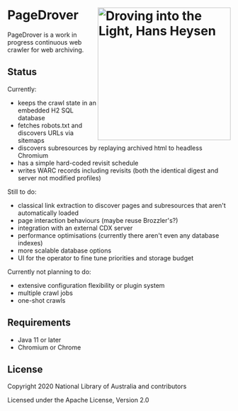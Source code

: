 # PageDrover [<img src="https://upload.wikimedia.org/wikipedia/en/3/34/Heysen_Droving.jpg" align="right" width="300px" title="Droving into the Light, Hans Heysen">](https://en.wikipedia.org/wiki/File:Heysen_Droving.jpg)

PageDrover is a work in progress continuous web crawler for web archiving.

## Status

Currently:

* keeps the crawl state in an embedded H2 SQL database
* fetches robots.txt and discovers URLs via sitemaps
* discovers subresources by replaying archived html to headless Chromium
* has a simple hard-coded revisit schedule
* writes WARC records including revisits (both the identical digest and server not modified profiles)

Still to do:

* classical link extraction to discover pages and subresources that aren't automatically loaded
* page interaction behaviours (maybe reuse Brozzler's?)
* integration with an external CDX server
* performance optimisations (currently there aren't even any database indexes)
* more scalable database options
* UI for the operator to fine tune priorities and storage budget

Currently not planning to do:

* extensive configuration flexibility or plugin system
* multiple crawl jobs
* one-shot crawls

## Requirements

* Java 11 or later
* Chromium or Chrome

## License

Copyright 2020 National Library of Australia and contributors

Licensed under the Apache License, Version 2.0
